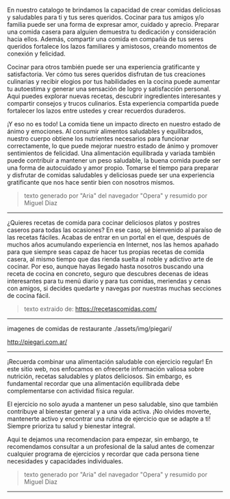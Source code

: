 
En nuestro catalogo te brindamos la capacidad de crear comidas deliciosas y saludables para ti y tus seres queridos. Cocinar para tus amigos y/o familia puede ser una forma de expresar amor, cuidado y aprecio. Preparar una comida casera para alguien demuestra tu dedicación y consideración hacia ellos. Además, compartir una comida en compañía de tus seres queridos fortalece los lazos familiares y amistosos, creando momentos de conexión y felicidad.

Cocinar para otros también puede ser una experiencia gratificante y satisfactoria. Ver cómo tus seres queridos disfrutan de tus creaciones culinarias y recibir elogios por tus habilidades en la cocina puede aumentar tu autoestima y generar una sensación de logro y satisfacción personal. Aqui puedes explorar nuevas recetas, descubrir ingredientes interesantes y compartir consejos y trucos culinarios. Esta experiencia compartida puede fortalecer los lazos entre ustedes y crear recuerdos duraderos.

¡Y eso no es todo! La comida tiene un impacto directo en nuestro estado de ánimo y emociones. Al consumir alimentos saludables y equilibrados, nuestro cuerpo obtiene los nutrientes necesarios para funcionar correctamente, lo que puede mejorar nuestro estado de ánimo y promover sentimientos de felicidad. Una alimentación equilibrada y variada también puede contribuir a mantener un peso saludable, la buena comida puede ser una forma de autocuidado y amor propio. Tomarse el tiempo para preparar y disfrutar de comidas saludables y deliciosas puede ser una experiencia gratificante que nos hace sentir bien con nosotros mismos.

>texto generado por "Aria" del navegador "Opera" y resumido por Miguel Diaz

---

¿Quieres recetas de comida para cocinar deliciosos platos y postres caseros para todas las ocasiones? En ese caso, sé bienvenido al paraíso de las recetas fáciles. Acabas de entrar en un portal en el que, después de muchos años acumulando experiencia en Internet, nos las hemos apañado para que siempre seas capaz de hacer tus propias recetas de comida casera, al mismo tiempo que das rienda suelta al noble y adictivo arte de cocinar. Por eso, aunque hayas llegado hasta nosotros buscando una receta de cocina en concreto, seguro que descubres decenas de ideas interesantes para tu menú diario y para tus comidas, meriendas y cenas con amigos, si decides quedarte y navegas por nuestras muchas secciones de cocina fácil.

>texto extraido de: https://recetascomidas.com/

---

imagenes de comidas de restaurante ./assets/img/piegari/

http://piegari.com.ar/

---

¡Recuerda combinar una alimentación saludable con ejercicio regular! En este sitio web, nos enfocamos en ofrecerte información valiosa sobre nutrición, recetas saludables y platos deliciosos. Sin embargo, es fundamental recordar que una alimentación equilibrada debe complementarse con actividad física regular. 

El ejercicio no solo ayuda a mantener un peso saludable, sino que también contribuye al bienestar general y a una vida activa. ¡No olvides moverte, mantenerte activo y encontrar una rutina de ejercicio que se adapte a ti! Siempre prioriza tu salud y bienestar integral.

Aqui te dejamos una recomendacion para empezar, sin embargo, te recomendamos consultar a un profesional de la salud antes de comenzar cualquier programa de ejercicios y recordar que cada persona tiene necesidades y capacidades individuales. 

>texto generado por "Aria" del navegador "Opera" y resumido por Miguel Diaz

---